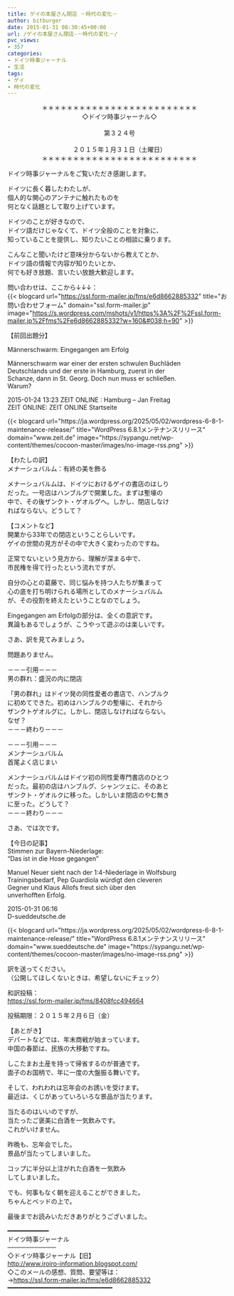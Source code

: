 ```yaml
---
title: ゲイの本屋さん閉店 －時代の変化－
author: bitburger
date: 2015-01-31 08:30:45+00:00
url: /ゲイの本屋さん閉店-－時代の変化－/
pvc_views:
- 357
categories:
- ドイツ時事ジャーナル
- 生活
tags:
- ゲイ
- 時代の変化
---
```

<p align="center">
  ＊＊＊＊＊＊＊＊＊＊＊＊＊＊＊＊＊＊＊＊＊＊＊＊＊<br /> ◇ドイツ時事ジャーナル◇<br /><br /> 第３２４号<br /><br /> ２０１５年１月３１日（土曜日）<br /> ＊＊＊＊＊＊＊＊＊＊＊＊＊＊＊＊＊＊＊＊＊＊＊＊＊
</p>

ドイツ時事ジャーナルをご覧いただき感謝します。  
  
ドイツに長く暮したわたしが、  
個人的な関心のアンテナに触れたものを  
何となく話題として取り上げています。  
  
ドイツのことが好きなので、  
ドイツ語だけじゃなくて、ドイツ全般のことを対象に、  
知っていることを提供し、知りたいことの相談に乗ります。  
  
こんなこと聞いたけど意味分からないから教えてとか、  
ドイツ語の情報で内容が知りたいとか、  
何でも好き放題、言いたい放題大歓迎します。  
  
問い合わせは、ここから↓↓↓：  
{{< blogcard url="https://ssl.form-mailer.jp/fms/e6d8662885332" title="&#12362;&#21839;&#12356;&#21512;&#12431;&#12379;&#12501;&#12457;&#12540;&#12512;" domain="ssl.form-mailer.jp" image="https://s.wordpress.com/mshots/v1/https%3A%2F%2Fssl.form-mailer.jp%2Ffms%2Fe6d8662885332?w=160&#038;h=90" >}} 

【前回出題分】  
  
Männerschwarm: Eingegangen am Erfolg  
  
Männerschwarm war einer der ersten schwulen Buchläden  
Deutschlands und der erste in Hamburg, zuerst in der  
Schanze, dann in St. Georg. Doch nun muss er schließen.  
Warum?  
  
2015-01-24 13:23 ZEIT ONLINE : Hamburg &#8211; Jan Freitag  
ZEIT ONLINE: ZEIT ONLINE Startseite 

<div class="rss-entry-cards widget-entry-cards no-icon">
  {{< blogcard url="https://ja.wordpress.org/2025/05/02/wordpress-6-8-1-maintenance-release/" title="WordPress 6.8.1メンテナンスリリース" domain="www.zeit.de" image="https://sypangu.net/wp-content/themes/cocoon-master/images/no-image-rss.png" >}} 

【わたしの訳】  
メナーシュバルム：有終の美を飾る  
  
メナーシュバルムは、ドイツにおけるゲイの書店のはしり  
だった。一号店はハンブルグで開業した。まずは塹壕の  
中で、その後ザンクト・ゲオルグへ。しかし、閉店しなけ  
ればならない。どうして？ 

【コメントなど】  
開業から33年での閉店ということらしいです。  
ゲイの世間の見方がその中で大きく変わったのですね。  
  
正常でないという見方から、理解が深まる中で、  
市民権を得て行ったという流れですが、  
  
自分の心との葛藤で、同じ悩みを持つ人たちが集まって  
心の底を打ち明けられる場所としてのメナーシュバルム  
が、その役割を終えたということなのでしょう。  
  
Eingegangen am Erfolgの部分は、全くの意訳です。  
異論もあるでしょうが、こうやって遊ぶのは楽しいです。 

さあ、訳を見てみましょう。  
  
問題ありません。  
  
－－－引用－－－  
男の群れ：盛況の内に閉店  
  
「男の群れ」はドイツ発の同性愛者の書店で、ハンブルク  
に初めてできた。初めはハンブルクの塹壕に、それから  
ザンクトゲオルグに。しかし、閉店しなければならない。  
なぜ？  
－－－終わり－－－  
  
－－－引用－－－  
メンナーシュバルム  
首尾よく店じまい  
  
メンナーシュバルムはドイツ初の同性愛専門書店のひとつ  
だった。最初の店はハンブルグ、シャンツェに、そのあと  
ザンクト・ゲオルクに移った。しかしいま閉店のやむ無き  
に至った。どうして？  
－－－終わり－－－ 

さあ、では次です。  
  
【今日の記事】  
Stimmen zur Bayern-Niederlage:  
&#8220;Das ist in die Hose gegangen&#8221;  
  
Manuel Neuer sieht nach der 1:4-Niederlage in Wolfsburg  
Trainingsbedarf, Pep Guardiola würdigt den cleveren  
Gegner und Klaus Allofs freut sich über den  
unverhofften Erfolg.  
  
2015-01-31 06:16  
D-sueddeutsche.de 

<div class="rss-entry-cards widget-entry-cards no-icon">
  {{< blogcard url="https://ja.wordpress.org/2025/05/02/wordpress-6-8-1-maintenance-release/" title="WordPress 6.8.1メンテナンスリリース" domain="www.sueddeutsche.de" image="https://sypangu.net/wp-content/themes/cocoon-master/images/no-image-rss.png" >}} 

訳を送ってください。  
（公開してほしくないときは、希望しないにチェック）  
  
和訳投稿：  
 <https://ssl.form-mailer.jp/fms/8408fcc494664>  
  
投稿期限：２０１５年２月６日（金）

【あとがき】  
デパートなどでは、年末商戦が始まっています。  
中国の春節は、民族の大移動ですね。  
  
しこたまお土産を持って帰省するのが普通です。  
面子のお国柄で、年に一度の大盤振る舞いです。  
  
そして、われわれは忘年会のお誘いを受けます。  
最近は、くじがあっていろいろな景品が当たります。  
  
当たるのはいいのですが、  
当たったご褒美に白酒を一気飲みです。  
これがいけません。  
  
昨晩も、忘年会でした。  
景品が当たってしまいました。  
  
コップに半分以上注がれた白酒を一気飲み  
してしまいました。  
  
でも、何事もなく朝を迎えることができました。  
ちゃんとベッドの上で。  
  
最後までお読みいただきありがとうございました。 

━━━━━━━━━━━  
ドイツ時事ジャーナル  
───────────  
◇ドイツ時事ジャーナル【旧】  
<http://www.iroiro-information.blogspot.com/>  
◇このメールの感想、質問、要望等は：  
-><https://ssl.form-mailer.jp/fms/e6d8662885332>  
━━━━━━━━━━━━━━━━━━━━━━━━━━━━